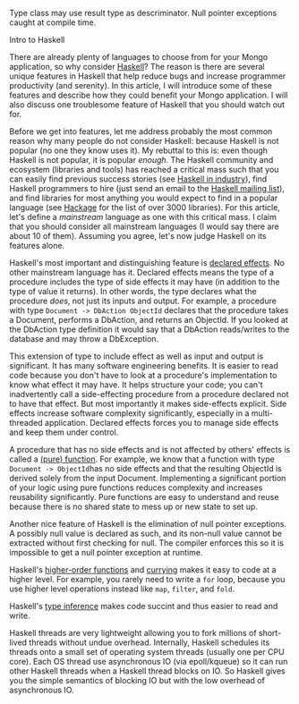 Type class may use result type as descriminator.
Null pointer exceptions caught at compile time.


Intro to Haskell

There are already plenty of languages to choose from for your Mongo application, so why consider [Haskell](http://www.haskell.org/)? The reason is there are several unique features in Haskell that help reduce bugs and increase programmer productivity (and serenity). In this article, I will introduce some of these features and describe how they could benefit your Mongo application. I will also discuss one troublesome feature of Haskell that you should watch out for.

Before we get into features, let me address probably the most common reason why many people do not consider Haskell: because Haskell is not popular (no one they know uses it). My rebuttal to this is: even though Haskell is not popular, it is popular *enough*. The Haskell community and ecosystem (libraries and tools) has reached a critical mass such that you can easily find previous success stories (see [Haskell in industry](http://haskell.org/haskellwiki/Haskell_in_industry)), find Haskell programmers to hire (just send an email to the [Haskell mailing list](http://www.haskell.org/haskellwiki/Mailing_Lists)), and find libraries for most anything you would expect to find in a popular language (see [Hackage](http://hackage.haskell.org/packages/archive/pkg-list.html) for the list of over 3000 libraries). For this article, let's define a *mainstream* language as one with this critical mass. I claim that you should consider all mainstream languages (I would say there are about 10 of them). Assuming you agree, let's now judge Haskell on its features alone.

Haskell's most important and distinguishing feature is [declared effects](http://en.wikipedia.org/wiki/Effect_system). No other mainstream language has it. Declared effects means the type of a procedure includes the type of side effects it may have (in addition to the type of value it returns). In other words, the type declares what the procedure *does*, not just its inputs and output. For example, a procedure with type `Document -> DbAction ObjectId` declares that the procedure takes a Document, performs a DbAction, and returns an ObjectId. If you looked at the DbAction type definition it would say that a DbAction reads/writes to the database and may throw a DbException.

This extension of type to include effect as well as input and output is significant. It has many software engineering benefits. It is easier to read code because you don't have to look at a procedure's implementation to know what effect it may have. It helps structure your code; you can't inadvertently call a side-effecting procedure from a procedure declared not to have that effect. But most importantly it makes side-effects explicit. Side effects increase software complexity significantly, especially in a multi-threaded application. Declared effects forces you to manage side effects and keep them under control.

A procedure that has no side effects and is not affected by others' effects is called a [(pure) function](http://en.wikipedia.org/wiki/Pure_function). For example, we know that a function with type `Document -> ObjectId`has no side effects and that the resulting ObjectId is derived solely from the input Document. Implementing a significant portion of your logic using pure functions reduces complexity and increases reusability significantly. Pure functions are easy to understand and reuse because there is no shared state to mess up or new state to set up.

Another nice feature of Haskell is the elimination of null pointer exceptions. A possibly null value is declared as such, and its non-null value cannot be extracted without first checking for null. The compiler enforces this so it is impossible to get a null pointer exception at runtime.

Haskell's [higher-order functions](http://en.wikipedia.org/wiki/Higher-order_function) and [currying](http://en.wikipedia.org/wiki/Currying) makes it easy to code at a higher level. For example, you rarely need to write a `for` loop, because you use higher level operations instead like `map`, `filter`, and `fold`.

Haskell's [type inference](http://en.wikipedia.org/wiki/Type_inference) makes code succint and thus easier to read and write.

Haskell threads are very lightweight allowing you to fork millions of short-lived threads without undue overhead. Internally, Haskell schedules its threads onto a small set of operating system threads (usually one per CPU core). Each OS thread use asynchronous IO (via epoll/kqueue) so it can run other Haskell threads when a Haskell thread blocks on IO. So Haskell gives you the simple semantics of blocking IO but with the low overhead of asynchronous IO.

